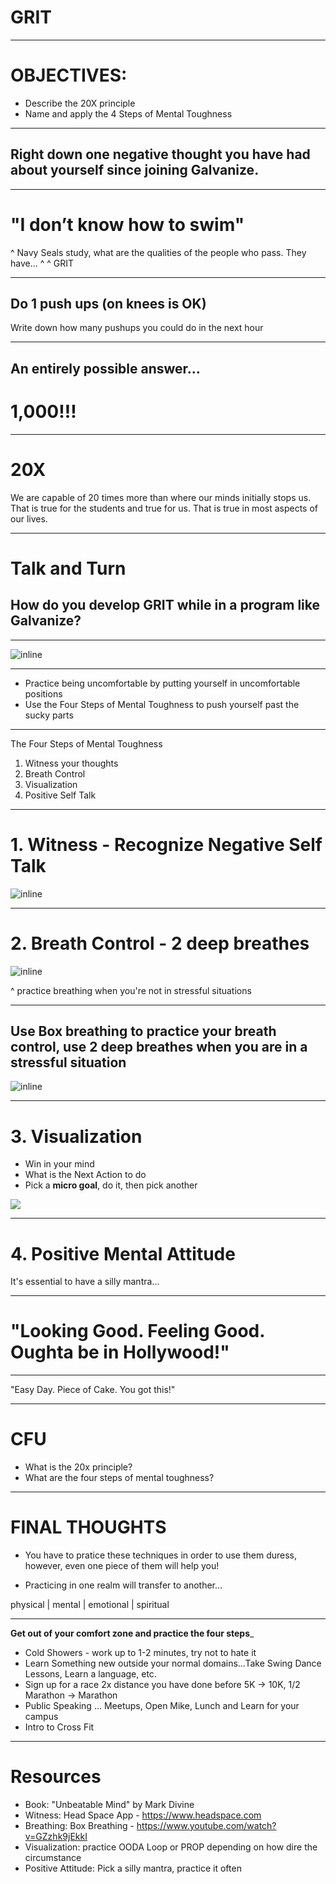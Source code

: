 
# GRIT

---

# OBJECTIVES:
- Describe the 20X principle
- Name and apply the 4 Steps of Mental Toughness

---

## Right down one negative thought you have had about yourself since joining Galvanize.

---

# "I don’t know how to swim"

^ Navy Seals study, what are the qualities of the people who pass.  They have...
^
^ GRIT


---

## Do 1 push ups (on knees is OK)

Write down how many pushups you could do in the next hour

---

## An entirely possible answer...

# 1,000!!!

---

# 20X

We are capable of 20 times more than where our minds initially stops us.  That is true for the students and true for us.  That is true in most aspects of our lives.

---

# Talk and Turn

## How do you develop GRIT while in a program like Galvanize?

---

![inline](images/tyson.jpg)

---

- Practice being uncomfortable by putting yourself in uncomfortable positions
- Use the Four Steps of Mental Toughness to push yourself past the sucky parts

---

The Four Steps of Mental Toughness
1. Witness your thoughts
2. Breath Control
3. Visualization
4. Positive Self Talk

---

# 1. Witness - Recognize Negative Self Talk
![inline](images/witness.jpg)

---

# 2. Breath Control - 2 deep breathes

![inline](images/breathe.jpg)

^ practice breathing when you're not in stressful situations

---

## Use Box breathing to practice your breath control, use 2 deep breathes when you are in a stressful situation

![inline](images/boxbreathing.jpg)

---

# 3. Visualization
- Win in your mind
- What is the Next Action to do
- Pick a __micro goal__, do it, then pick another

![](images/everest.png)

---

# 4. Positive Mental Attitude

It's essential to have a silly mantra...

---

# "Looking Good. Feeling Good. Oughta be in Hollywood!"

---

"Easy Day. Piece of Cake.  You got this!"

---

# CFU

- What is the 20x principle?
- What are the four steps of mental toughness?

---

# FINAL THOUGHTS

- You have to pratice these techniques in order to use them duress, however, even one piece of them will help you!

- Practicing in one realm will transfer to another...

physical | mental | emotional | spiritual

---

__Get out of your comfort zone and practice the four steps___

- Cold Showers - work up to 1-2 minutes, try not to hate it
- Learn Something new outside your normal domains...Take Swing Dance Lessons, Learn a language, etc.
- Sign up for a race 2x distance you have done before 5K -> 10K, 1/2 Marathon -> Marathon
- Public Speaking ... Meetups, Open Mike, Lunch and Learn for your campus
- Intro to Cross Fit


---

# Resources

- Book: "Unbeatable Mind" by Mark Divine
- Witness: Head Space App - https://www.headspace.com
- Breathing: Box Breathing - https://www.youtube.com/watch?v=GZzhk9jEkkI
- Visualization: practice OODA Loop or PROP depending on how dire the circumstance
- Positive Attitude: Pick a silly mantra, practice it often

